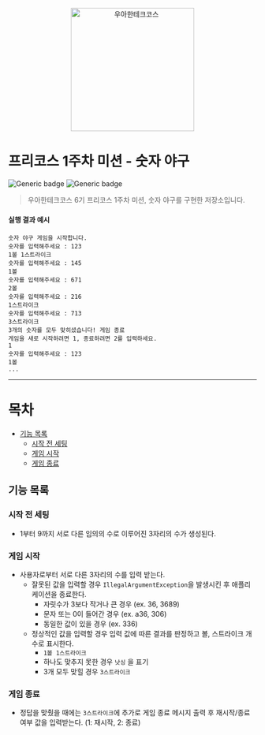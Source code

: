 <p align="center">
    <img src="https://i.namu.wiki/i/SkMTyiOBeQBy4NXE89AWo53cPQM1lMbEz82RGF8MTdhB9xjLY5WSV7u9NXMVbxfQ5Ie84YQd9l96-tyTbCDZFQ.webp" alt="우아한테크코스" width="250px">
</p>

# 프리코스 1주차 미션 - 숫자 야구

![Generic badge](https://img.shields.io/badge/precourse-week1-green.svg)
![Generic badge](https://img.shields.io/badge/test-2_passed-blue.svg)

> 우아한테크코스 6기 프리코스 1주차 미션, 숫자 야구를 구현한 저장소입니다.

#### 실행 결과 예시

```
숫자 야구 게임을 시작합니다.
숫자를 입력해주세요 : 123
1볼 1스트라이크
숫자를 입력해주세요 : 145
1볼
숫자를 입력해주세요 : 671
2볼
숫자를 입력해주세요 : 216
1스트라이크
숫자를 입력해주세요 : 713
3스트라이크
3개의 숫자를 모두 맞히셨습니다! 게임 종료
게임을 새로 시작하려면 1, 종료하려면 2를 입력하세요.
1
숫자를 입력해주세요 : 123
1볼
...
```

---

# 목차
- [기능 목록](#기능-목록)
    - [시작 전 세팅](#시작-전-세팅)
    - [게임 시작](#게임-시작)
    - [게임 종료](#게임-종료)


## 기능 목록

### 시작 전 세팅

- 1부터 9까지 서로 다른 임의의 수로 이루어진 3자리의 수가 생성된다.

### 게임 시작

- 사용자로부터 서로 다른 3자리의 수를 입력 받는다.
    - 잘못된 값을 입력할 경우 `IllegalArgumentException`을 발생시킨 후 애플리케이션을 종료한다.
        - 자릿수가 3보다 작거나 큰 경우 (ex. 36, 3689)
        - 문자 또는 0이 들어간 경우 (ex. a36, 306)
        - 동일한 값이 있을 경우 (ex. 336)
    - 정상적인 값을 입력할 경우 입력 값에 따른 결과를 판정하고 볼, 스트라이크 개수로 표시한다.
        - `1볼 1스트라이크`
        - 하나도 맞추지 못한 경우 `낫싱` 을 표기
        - 3개 모두 맞힐 경우 `3스트라이크`

### 게임 종료

- 정답을 맞췄을 때에는 `3스트라이크`에 추가로 게임 종료 메시지 출력 후 재시작/종료 여부 값을 입력받는다. (1: 재시작, 2: 종료)
